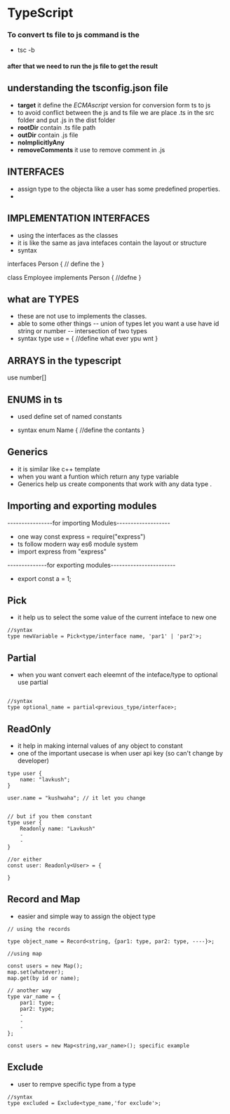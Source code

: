 # TypeScript

### To convert ts file to js command is the 
- tsc -b
#### after that we need to  run the js file to get the result


## understanding the tsconfig.json file  
 - __target__ it define the _ECMAscript_ version for conversion form ts to js
 - to avoid conflict between the js and ts file we are place .ts in the src folder and put .js in the dist folder
 - __rootDir__  contain .ts file path
 - __outDir__ contain .js file
 - __noImplicitlyAny__
 - __removeComments__ it use to remove comment in .js


## INTERFACES
- assign type to the objecta like a user has some predefined properties.
- 

## IMPLEMENTATION INTERFACES
- using the interfaces as the classes
- it is like the same as java intefaces contain the layout or structure
- syntax

interfaces Person {
    // define the 
}

class Employee implements Person {
    //defne
}

## what are TYPES
- these are not use to implements the classes.
- able to some other things
-- union of types let you want a use have id string or number
-- intersection of two types
- syntax
type use = {
    //define what ever ypu wnt
}

## ARRAYS in the typescript
use number[]

## ENUMS in ts
- used define set of named constants

- syntax
enum Name {
    //define the contants 
}

## Generics
- it is similar like c++ template 
- when you want a funtion which return any type variable
- Generics help us create components that work with any data type .

## Importing and exporting modules
----------------for importing Modules-------------------
- one way const express = require("express")
- ts follow modern way es6 module system
- import express from "express"

--------------for exporting modules-----------------------
- export const a = 1;


## Pick 
- it help us to select the some value of the current inteface to new one 
``` 
//syntax
type newVariable = Pick<type/interface name, 'par1' | 'par2'>;

```

## Partial
- when you want convert each eleemnt of the inteface/type to optional use partial 
```

//syntax
type optional_name = partial<previous_type/interface>;

```

## ReadOnly 
- it help in making internal values of any object to constant
- one of the important usecase is when user api key (so can't change by developer)
```
type user {
    name: "lavkush";
}

user.name = "kushwaha"; // it let you change 


// but if you them constant 
type user {
    Readonly name: "Lavkush"
    -
    -
}

//or either 
const user: Readonly<User> = {

}

```

## Record and Map
- easier and simple way to assign the object type
```
// using the records

type object_name = Record<string, {par1: type, par2: type, ----}>;

```

```
//using map

const users = new Map();
map.set(whatever);
map.get(by id or name);

// another way 
type var_name = {
    par1: type;
    par2: type;
    -
    -
    -
};

const users = new Map<string,var_name>(); specific example
```

## Exclude
- user to rempve specific type from a type
```
//syntax 
type excluded = Exclude<type_name,'for exclude'>;





